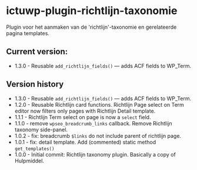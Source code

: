 # ictuwp-plugin-richtlijn-taxonomie
Plugin voor het aanmaken van de 'richtlijn'-taxonomie en gerelateerde pagina templates.


## Current version:
* 1.3.0 - Reusable `add_richtlijn_fields()` — adds ACF fields to WP_Term.

## Version history
* 1.3.0 - Reusable `add_richtlijn_fields()` — adds ACF fields to WP_Term.
* 1.2.0 - Reusable Richtlijn card functions. Richtlijn Page select on Term editor now filters only pages with Richtlijn Detail template.
* 1.1.1 - Richtlijn Term select on page is now a `select` field.
* 1.1.0 - remove `wpseo_breadcrumb_links` callback. Remove Richtlijn taxonomy side-panel.
* 1.0.2 - fix: breadcrumb `$links` do not include parent of richtlijn page.
* 1.0.1 - fix: detail template. Add (commented) static method `get_templates()`
* 1.0.0 - Initial commit: Richtlijn taxonomy plugin. Basically a copy of Hulpmiddel.

